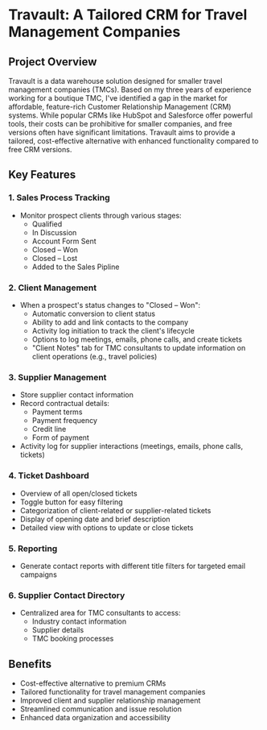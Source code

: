 # Travault: A Tailored CRM for Travel Management Companies

## Project Overview

Travault is a data warehouse solution designed for smaller travel management companies (TMCs). Based on my three years of experience working for a boutique TMC, I've identified a gap in the market for affordable, feature-rich Customer Relationship Management (CRM) systems. While popular CRMs like HubSpot and Salesforce offer powerful tools, their costs can be prohibitive for smaller companies, and free versions often have significant limitations. Travault aims to provide a tailored, cost-effective alternative with enhanced functionality compared to free CRM versions.

## Key Features

### 1. Sales Process Tracking

- Monitor prospect clients through various stages:
  - Qualified
  - In Discussion
  - Account Form Sent
  - Closed – Won
  - Closed – Lost
  - Added to the Sales Pipline

### 2. Client Management

- When a prospect's status changes to "Closed – Won":
  - Automatic conversion to client status
  - Ability to add and link contacts to the company
  - Activity log initiation to track the client's lifecycle
  - Options to log meetings, emails, phone calls, and create tickets
  - "Client Notes" tab for TMC consultants to update information on client operations (e.g., travel policies)

### 3. Supplier Management

- Store supplier contact information
- Record contractual details:
  - Payment terms
  - Payment frequency
  - Credit line
  - Form of payment
- Activity log for supplier interactions (meetings, emails, phone calls, tickets)

### 4. Ticket Dashboard

- Overview of all open/closed tickets
- Toggle button for easy filtering
- Categorization of client-related or supplier-related tickets
- Display of opening date and brief description
- Detailed view with options to update or close tickets

### 5. Reporting

- Generate contact reports with different title filters for targeted email campaigns

### 6. Supplier Contact Directory

- Centralized area for TMC consultants to access:
  - Industry contact information
  - Supplier details
  - TMC booking processes

## Benefits

- Cost-effective alternative to premium CRMs
- Tailored functionality for travel management companies
- Improved client and supplier relationship management
- Streamlined communication and issue resolution
- Enhanced data organization and accessibility
